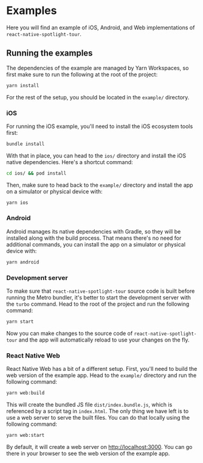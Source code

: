 # Examples

Here you will find an example of iOS, Android, and Web implementations of `react-native-spotlight-tour`.

## Running the examples

The dependencies of the example are managed by Yarn Workspaces, so first make sure to run the following at the root of the project:

```bash
yarn install
```

For the rest of the setup, you should be located in the `example/` directory.

### iOS

For running the iOS example, you'll need to install the iOS ecosystem tools first:

```bash
bundle install
```

With that in place, you can head to the `ios/` directory and install the iOS native dependencies. Here's a shortcut command:

```bash
cd ios/ && pod install
```

Then, make sure to head back to the `example/` directory and install the app on a simulator or physical device with:

```bash
yarn ios
```

### Android

Android manages its native dependencies with Gradle, so they will be installed along with the build process. That means there's no need for additional commands, you can install the app on a simulator or physical device with:

```bash
yarn android
```

### Development server

To make sure that `react-native-spotlight-tour` source code is built before running the Metro bundler, it's better to start the development server with the `turbo` command. Head to the root of the project and run the following command:

```bash
yarn start
```

Now you can make changes to the source code of `react-native-spotlight-tour` and the app will automatically reload to use your changes on the fly.

### React Native Web

React Native Web has a bit of a different setup. First, you'll need to build the web version of the example app. Head to the `example/` directory and run the following command:

```bash
yarn web:build
```

This will create the bundled JS file `dist/index.bundle.js`, which is referenced by a script tag in `index.html`. The only thing we have left is to use a web server to serve the built files. You can do that locally using the following command:

```bash
yarn web:start
```

By default, it will create a web server on <http://localhost:3000>. You can go there in your browser to see the web version of the example app.
